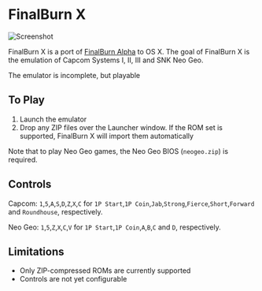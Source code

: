 FinalBurn X
===========

![Screenshot](http://i.imgur.com/J4cofFF.png "Screenshot")

FinalBurn X is a port of [FinalBurn Alpha][1] to OS X. The goal of FinalBurn X
is the emulation of Capcom Systems I, II, III and SNK Neo Geo.

The emulator is incomplete, but playable

To Play
-------

1. Launch the emulator
2. Drop any ZIP files over the Launcher window. If the ROM set is supported,
   FinalBurn X will import them automatically

Note that to play Neo Geo games, the Neo Geo BIOS (`neogeo.zip`) is required.

Controls
--------

Capcom:
`1`,`5`,`A`,`S`,`D`,`Z`,`X`,`C` for 
`1P Start`,`1P Coin`,`Jab`,`Strong`,`Fierce`,`Short`,`Forward` and `Roundhouse`,
respectively.

Neo Geo:
`1`,`5`,`Z`,`X`,`C`,`V` for `1P Start`,`1P Coin`,`A`,`B`,`C` and `D`,
respectively.

Limitations
-----------

* Only ZIP-compressed ROMs are currently supported
* Controls are not yet configurable

[1]: http://www.barryharris.me.uk/fba.php
